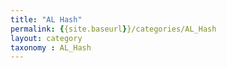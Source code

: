 ```yaml
---
title: "AL Hash"
permalink: {{site.baseurl}}/categories/AL_Hash
layout: category
taxonomy : AL_Hash
---
```

